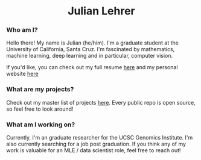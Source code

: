 <h1 align="center"> Julian Lehrer </h1>

### Who am I?
Hello there! My name is Julian (he/him). I'm a graduate student at the University of California, Santa Cruz. I'm fascinated by mathematics, machine learning, deep learning and in particular, computer vision. 

If you'd like, you can check out my full resume [here](https://github.com/jlehrer1/resume/blob/master/resume/resume.pdf) and my personal website [here](https://julianlehrer.me/)

### What are my projects?
Check out my master list of projects [here](https://github.com/jlehrer1/Projects). Every public repo is open source, so feel free to look around!

### What am I working on?
Currently, I'm an graduate researcher for the UCSC Genomics Institute. I'm also currently searching for a job post graduation. If you think any of my work is valuable for an MLE / data scientist role, feel free to reach out! 
